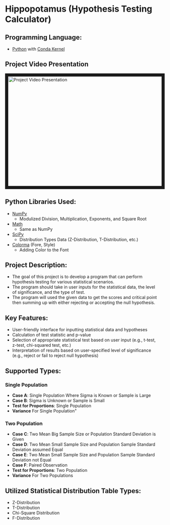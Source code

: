 # Hippopotamus (Hypothesis Testing Calculator)

## Programming Language:
- [Python](https://www.python.org/) with [Conda Kernel](https://www.anaconda.com/products/distribution)

## Project Video Presentation
<a href="http://www.youtube.com/watch?feature=player_embedded&v=FJckM1ae7LI" target="_blank">
 <img src="http://img.youtube.com/vi/FJckM1ae7LI/mqdefault.jpg" alt="Project Video Presentation" width="540" height="360" border="10" />
</a>

## Python Libraries Used:
- [NumPy](https://numpy.org/)
  - Modulized Division, Multiplication, Exponents, and Square Root
- [Math](https://docs.python.org/3/library/math.html)
  - Same as NumPy
- [SciPy](https://scipy.org/)
  - Distribution Types Data (Z-Distribution, T-Distribution, etc.)
- [Colorma](https://github.com/tartley/colorama) (Fore, Style)
  - Adding Color to the Font

## Project Description:
- The goal of this project is to develop a program that can perform hypothesis testing for various statistical scenarios. 
- The program should take in user inputs for the statistical data, the level of significance, and the type of test. 
- The program will used the given data to get the scores and critical point then summing up with either rejecting or accepting the null hypothesis.

## Key Features:
- User-friendly interface for inputting statistical data and hypotheses
- Calculation of test statistic and p-value
- Selection of appropriate statistical test based on user input (e.g., t-test, z-test, chi-squared test, etc.)
- Interpretation of results based on user-specified level of significance (e.g., reject or fail to reject null hypothesis)

## Supported Types:
### Single Population
- **Case A**: Single Population Where Sigma is Known or Sample is Large
- **Case B**: Sigma is Unknown or Sample is Small
- **Test for Proportions**: Single Population
- **Variance** For Single Population"

### Two Population
- **Case C**: Two Mean Big Sample Size or Population Standard Deviation is Given
- **Case D**: Two Mean Small Sample Size and Population Sample Standard Deviation assumed Equal
- **Case E**: Two Mean Small Sample Size and Population Sample Standard Deviation not Equal
- **Case F**: Paired Observation
- **Test for Proportions**: Two Population
- **Variance** For Two Populations

## Utilized Statistical Distribution Table Types:
- Z-Distribution
- T-Distribution
- Chi-Square Distribution
- F-Distribution
